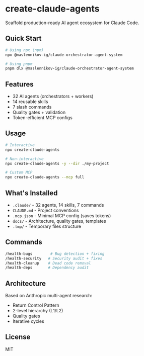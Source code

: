 # create-claude-agents

Scaffold production-ready AI agent ecosystem for Claude Code.

## Quick Start

```bash
# Using npx (npm)
npx @maslennikov-ig/claude-orchestrator-agent-system

# Using pnpm
pnpm dlx @maslennikov-ig/claude-orchestrator-agent-system
```

## Features

- 32 AI agents (orchestrators + workers)
- 14 reusable skills
- 7 slash commands
- Quality gates + validation
- Token-efficient MCP configs

## Usage

```bash
# Interactive
npx create-claude-agents

# Non-interactive
npx create-claude-agents -y --dir ./my-project

# Custom MCP
npx create-claude-agents --mcp full
```

## What's Installed

- `.claude/` - 32 agents, 14 skills, 7 commands
- `CLAUDE.md` - Project conventions
- `.mcp.json` - Minimal MCP config (saves tokens)
- `docs/` - Architecture, quality gates, templates
- `.tmp/` - Temporary files structure

## Commands

```bash
/health-bugs        # Bug detection + fixing
/health-security   # Security audit + fixes
/health-cleanup    # Dead code removal
/health-deps       # Dependency audit
```

## Architecture

Based on Anthropic multi-agent research:
- Return Control Pattern
- 2-level hierarchy (L1/L2)
- Quality gates
- Iterative cycles

## License

MIT
